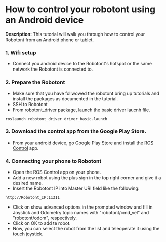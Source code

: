 # How to control your robotont using an Android device
**Description:** This tutorial will walk you through how to control your Robotont from an Android phone or tablet.
### 1. Wifi setup
* Connect you android device to the Robotont's hotspot or the same network the Robotont is connected to.
### 2. Prepare the Robotont
* Make sure that you have follwowed the robotont bring up tutorials and install the packages as documented in the tutorial.
* SSH to Robotont
* From robotont_driver package, launch the basic driver laucnh file. <br/>

``` roslaunch robotont_driver driver_basic.launch ```

### 3. Download the control app from the Google Play Store. 
* From your android device, go Google Play Store and install the [ROS Control](https://play.google.com/store/apps/details?id=com.robotca.ControlApp&hl=en) app.
### 4. Connecting your phone to Robotont
* Open the ROS Control app on your phone.
* Add a new robot using the plus sign in the top right corner and give it a desired name.
* Insert the Robotont IP into Master URI field like the following: <br/>

``` http://Robotont_IP:11311 ```

* Click on show advanced options in the prompted window and fill in Joystick and Odometry topic names with "robotont/cmd_vel" and "robotont/odom", respectively.
* Click on OK to add te robot.
* Now, you can select the robot from the list and teleoperate it using the touch joystick.
